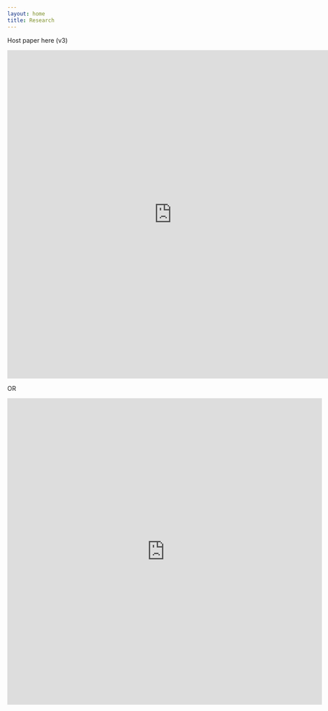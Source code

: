 ```yaml
---
layout: home
title: Research
---
```


Host paper here (v3)

<embed src="https://drive.google.com/file/d/1LnVW4UsmWE1UHVxiAgdrc_pZPfhnkTDw/view?usp=sharing" type="application/pdf" width="750px" height="750px">

OR 

<iframe src="https://drive.google.com/file/d/1LnVW4UsmWE1UHVxiAgdrc_pZPfhnkTDw/view?usp=sharing&embedded=true" style="width:718px; height:700px;" frameborder="0"></iframe>

<!---
All this should be 
commented out
<object data="https://drive.google.com/file/d/1LnVW4UsmWE1UHVxiAgdrc_pZPfhnkTDw/view?usp=sharing" type="application/pdf" width="750px" height="750px">
    <embed src="https://drive.google.com/file/d/1LnVW4UsmWE1UHVxiAgdrc_pZPfhnkTDw/view?usp=sharing" type="application/pdf">
        <p>This browser does not support PDFs. Please download the PDF to view it: <a href="https://drive.google.com/file/d/1LnVW4UsmWE1UHVxiAgdrc_pZPfhnkTDw/view?usp=sharing">Download PDF</a>.</p>
    </embed>
</object>
-->
